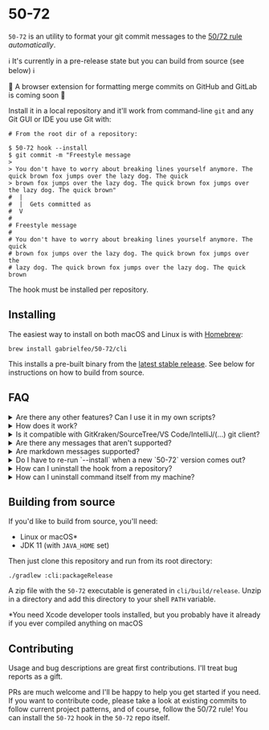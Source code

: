 # 50-72

`50-72` is an utility to format your git commit messages to the [50/72 rule][rule-about]
_automatically_.

ℹ️ It's currently in a pre-release state but you can build from source (see below) ℹ️

📣 A browser extension for formatting merge commits on GitHub and GitLab is coming soon 📣

Install it in a local repository and it'll work from command-line `git` and any Git GUI or IDE you use Git with:

```shell
# From the root dir of a repository:

$ 50-72 hook --install
$ git commit -m "Freestyle message
> 
> You don't have to worry about breaking lines yourself anymore. The quick brown fox jumps over the lazy dog. The quick
> brown fox jumps over the lazy dog. The quick brown fox jumps over the lazy dog. The quick brown"
#  |
#  |  Gets committed as 
#  V
#
# Freestyle message
# 
# You don't have to worry about breaking lines yourself anymore. The quick
# brown fox jumps over the lazy dog. The quick brown fox jumps over the
# lazy dog. The quick brown fox jumps over the lazy dog. The quick brown
```

The hook must be installed per repository.

## Installing

The easiest way to install on both macOS and Linux is with [Homebrew][brew]:

```shell
brew install gabrielfeo/50-72/cli
```

This installs a pre-built binary from the [latest stable release][releases]. See below for instructions on how to build
from source.

## FAQ

<details>
  <summary>
    Are there any other features? Can I use it in my own scripts?
  </summary>
  A manual formatting command is available so you can use it as part of your own scripts (in CI,
  for example). Here's the full help text:

```
Usage: 50-72 [OPTIONS] COMMAND [ARGS]...

Format commit messages to the 50/72 rule automatically.

It's recommended to install it in the git hooks of each repository:

50-72 hook --install

Otherwise, manual usage is:

50-72 format MESSAGE (to format a message string)
50-72 format-file (to format the git commit message file)

See --help of each subcommand for more.

Options:
-h, --help  Show this message and exit

Commands:
format       Format a message string.
format-file  Format the git commit message file (or another file)
hook         Install the 50-72 git hook in the current repository.
```

</details>

<details>
  <summary>
    How does it work?
  </summary>
  <code>50-72 hook --install</code> simply adds to the
  <a href="https://git-scm.com/docs/githooks#_prepare_commit_msg"><code>prepare-commit-msg</code> git hook</a>
  of the repository you run it from. If you already have such a hook in that repo, it will append to it,
  otherwise it will create one. 
</details>

<details>
  <summary>
    Is it compatible with GitKraken/SourceTree/VS Code/IntelliJ/(...) git client?
  </summary>
  It should work with any git client because they all <i>should</i> support git hooks. I have not tested
  it with every client though. If you run into any problems, please
  <a href="https://github.com/gabrielfeo/50-72/issues/new">submit a new issue</a>.

Known to work out-of-the-box:

- VS Code
- Let me know where else it works for you :)

</details>

<details>
  <summary>
    Are there any messages that aren't supported?
  </summary>
  The <a href="https://github.com/gabrielfeo/50-72/issues">Issues</a> page is the most up-to-date
  source to see known issues.
</details>

<details>
  <summary>
    Are markdown messages supported?
  </summary>
  Markdown support is available with <code>50-72 format --markdown [message]</code> but still needs work. Currently,
  the hook can't be installed with markdown enabled. Markdown will be fully supported in the browser extension.
</details>

<details>
  <summary>
    Do I have to re-run `--install` when a new `50-72` version comes out?
  </summary>
  No. The git hook calls `50-72` itself, so it'll always get the latest installed version on your
  system (technically, the first one from your `PATH`).
</details>

<details>
  <summary>
    How can I uninstall the hook from a repository?
  </summary>
  From the repository root dir:

```shell
50-72 hook --uninstall
```

</details>

<details>
  <summary>
    How can I uninstall command itself from my machine?
  </summary>

```shell
brew uninstall fifty-seventy-two-cli
brew untap gabrielfeo/50-72
```

</details>

## Building from source

If you'd like to build from source, you'll need:

- Linux or macOS*
- JDK 11 (with `JAVA_HOME` set)

Then just clone this repository and run from its root directory:

```shell
./gradlew :cli:packageRelease
```

A zip file with the `50-72` executable is generated in `cli/build/release`. Unzip in a directory and add this directory
to your shell `PATH` variable.

*You need Xcode developer tools installed, but you probably have it already if you ever compiled anything on macOS

## Contributing

Usage and bug descriptions are great first contributions. I'll treat bug reports as a gift.

PRs are much welcome and I'll be happy to help you get started if you need. If you want to contribute code, please take
a look at existing commits to follow current project patterns, and of course, follow the 50/72 rule! You can install
the `50-72` hook in the `50-72` repo itself.

[rule-about]: https://tbaggery.com/2008/04/19/a-note-about-git-commit-messages.html
[brew]: https://brew.sh/
[releases]: https://github.com/gabrielfeo/50-72/releases
